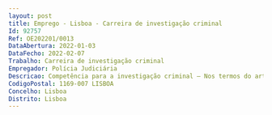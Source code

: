 ```yaml
--- 
layout: post
title: Emprego - Lisboa - Carreira de investigação criminal
Id: 92757
Ref: OE202201/0013
DataAbertura: 2022-01-03
DataFecho: 2022-02-07
Trabalho: Carreira de investigação criminal
Empregador: Polícia Judiciária
Descricao: Competência para a investigação criminal – Nos termos do artigo 39.º do EPPJ, compete aos trabalhadores da carreira de investigação criminal concretizar a missão e as atribuições da PJ, no âmbito da prevenção, da deteção e da investigação criminal, designadamente, coadjuvar as autoridades judiciárias, selecionar, materializar, articular e processar todos os meios de prova para determinação das causas, circunstâncias e autoria das infrações penais, nos termos da lei processual penal.Conteúdo funcional   Nos termos do n.º 2 do artigo 35.º e do Quadro 1 do Anexo I do EPPJ, compete ao inspetor a) Prática de atos de autoridade de polícia criminal para efeitos do disposto no Código de Processo Penal, quando nomeado para o exercício de funções de chefia de brigada b) Coadjuvação e substituição do inspetor chefe nas suas faltas e impedimentos ou interinamente por determinação superior, assim como coadjuvação de trabalhadores de categoria superior sempre que superiormente determinado c) Chefia de equipas de investigação, por determinação superior, incluindo mistas ou multidisciplinares, integradas ou não por elementos externos, constituídas no âmbito de investigações de caráter excecional ou de atos processuais específicos d) Instrução dos processos crime que são superiormente distribuídos ao grupo onde está integrado e) Gestão da atividade operacional desenvolvida pelas equipas de inspeção judiciária, nas faltas e impedimentos do inspetor chefe f) Chefia do pessoal de apoio integrado nas brigadas e nas equipas de investigação g) Elaboração do planeamento operacional e assegurar o respetivo controlo de execução nas faltas e impedimentos do inspetor chefe h) Elaboração de relatórios e informações, no âmbito das atividades de prevenção, deteção e investigação criminal i) Realização de atos de prevenção e investigação criminal com autonomia técnica no planeamento e execução das correspondentes diligências processuais j) Representação institucional e desempenho do cargo de oficial de ligação junto de organismos, instituições e serviços nacionais e estrangeiros k) Garantir a gestão da atividade operacional desenvolvida pelas equipas de inspeção judiciária, nas faltas e impedimentos do inspetor chefe l) Realização de ações de inspeção e fiscalização, em áreas da competência da PJ m) Assegurar a gestão do local do crime com vista à prática de atos de inspeção e identificação judiciária, assim como de recolha de elementos probatórios nos demais cenários de intervenção policial n) Realização de ações de vigilâncias, buscas e detenção o) Assistência e assessoria técnica e científica aos trabalhadores das categorias superiores p) Docência, formação ou outras ações de natureza equivalente, no âmbito da PJ.
CodigoPostal: 1169-007 LISBOA
Concelho: Lisboa
Distrito: Lisboa
--- 
```

